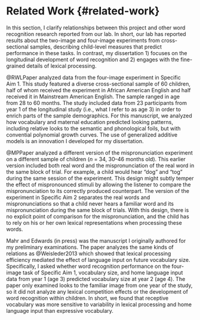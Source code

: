 
Related Work {#related-work}
========================================================================

In this section, I clarify relationships between this project and other
word recognition research reported from our lab. In short, our lab has
reported results about the two-image and four-image experiments from
cross-sectional samples, describing child-level measures that predict
performance in these tasks. In contrast, my dissertation 1) focuses on
the longitudinal development of word recognition and 2) engages with the
fine-grained details of lexical processing.

@RWLPaper analyzed data from the four-image experiment in Specific
Aim 1. This study featured a diverse cross-sectional sample of 60
children, half of whom received the experiment in African American
English and half received it in Mainstream American English. The sample
ranged in age from 28 to 60 months. The study included data from 23
participants from year 1 of the longitudinal study (i.e., what I refer
to as age 3) in order to enrich parts of the sample demographics. For
this manuscript, we analyzed how vocabulary and maternal education
predicted looking patterns, including relative looks to the semantic and
phonological foils, but with convential polynomial growth curves. The
use of generalized additive models is an innovation I developed for my
dissertation.

@MPPaper analyzed a different version of the mispronunciation experiment 
on a different sample of children (*n* = 34, 30–46 months old). This
earlier version included both real word and the mispronunciation of the
real word in the same block of trial. For example, a child would hear
“dog” and “tog” during the same session of the experiment. This design
might subtly temper the effect of mispronounced stimuli by allowing the
listener to compare the mispronunciation to its correctly produced
counterpart. The version of the experiment in Specific Aim 2 separates
the real words and mispronunciations so that a child never hears a
familiar word and its mispronunciation during the same block of trials.
With this design, there is no explicit point of comparison for the
mispronunciation, and the child has to rely on his or her own lexical
representations when processing these words.

Mahr and Edwards (in press) was the manuscript I originally authored for
my preliminary examinations. The paper analyzes the same kinds of
relations as @Weisleder2013 which showed that lexical processing
efficiency mediated the effect of language input on future vocabulary
size. Specifically, I asked whether word recognition performance on the
four-image task of Specific Aim 1, vocabulary size, and home language
input data from year 1 (age 3) predicted vocabulary size at year 2
(age 4). The paper only examined looks to the familiar image from one
year of the study, so it did not analyze any lexical competition effects
or the development of word recognition within children. In short, we
found that receptive vocabulary was more sensitive to variability in
lexical processing and home language input than expressive vocabulary.

